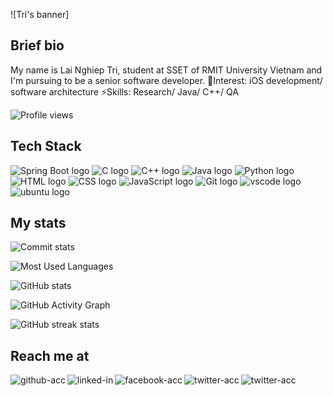 ![Tri's banner]
## Brief bio
My name is Lai Nghiep Tri, student at SSET of RMIT University Vietnam and I'm pursuing to be a senior software developer.
🧡Interest: iOS development/ software architecture 
⚡Skills: Research/ Java/ C++/ QA

![Profile views](https://gpvc.arturio.dev/Tri-Lai)  

## Tech Stack
<img src="https://img.shields.io/badge/-SpringBoot-6DB33F?logo=SpringBoot&logoColor=white&style=plastic" alt="Spring Boot logo"/> <img src="https://img.shields.io/badge/-A8B9CC?logo=C&logoColor=white&style=plastic" alt="C logo"/> <img src="https://img.shields.io/badge/-00599C?logo=Cplusplus&logoColor=white&style=plastic" alt="C++ logo"/> <img src="https://img.shields.io/badge/Java-FF8C00?logo=java&logoColor=white&style=plastic" alt="Java logo"/> <img src="https://img.shields.io/badge/Python-3776AB?logo=python&logoColor=white&style=plastic" alt="Python logo"/> <img src="https://img.shields.io/badge/HTML5-E34F26?logo=html5&logoColor=white&style=plastic" alt="HTML logo"/> <img src="https://img.shields.io/badge/CSS3-1572B6?logo=css3&logoColor=white&style=plastic" alt="CSS logo"/> <img src="https://img.shields.io/badge/JavaScript-F7DF1E?logo=javascript&logoColor=white&style=plastic" alt="JavaScript logo"/> <img src="https://img.shields.io/badge/Git-F05032?logo=git&logoColor=white&style=plastic" alt="Git logo"/> <img src="https://img.shields.io/badge/VS%20Code-007ACC?logo=visualstudiocode&logoColor=white&style=plastic" alt="vscode logo"/> <img src="https://img.shields.io/badge/Ubuntu-E95420?logo=ubuntu&logoColor=white&style=plastic" alt="ubuntu logo"/>

## My stats
![Commit stats](https://github-profile-trophy.vercel.app/?username=Tri-Lai&show_icons=true&count_private=true&hide=stars&include_all_commits=false&theme=dracula)

![Most Used Languages](https://github-readme-stats.vercel.app/api/top-langs/?username=Tri-Lai&show_icons=true&count_private=true&hide=stars&include_all_commits=false&theme=dracula)

![GitHub stats](https://github-readme-stats.vercel.app/api?username=Tri-Lai&show_icons=true&theme=dracula&show_icons=true)  

![GitHub Activity Graph](https://activity-graph.herokuapp.com/graph?username=Tri-Lai&theme=dracula&show_icons=true)  

![GitHub streak stats](https://github-readme-streak-stats.herokuapp.com/?user=Tri-Lai&theme=dracula&show_icons=true)  

## Reach me at
[<img align="left" alt="github-acc" src="https://img.shields.io/badge/-Github-181717?logo=github&logoColor=white&style=plastic" />](https://github.com/Tri-Lai)
[<img align="left" alt="linked-in" src="https://img.shields.io/badge/-LinkedIn-0A66C2?logo=linkedin&logoColor=white&style=plastic" />](https://www.linkedin.com/in/trilai)
[<img align="left" alt="facebook-acc" src="https://img.shields.io/badge/-Facebook-1877F2?logo=facebook&logoColor=white&style=plastic" />](https://www.facebook.com/trislaiii)
[<img align="left" alt="twitter-acc" src="https://img.shields.io/badge/-Twitter-1DA1F2?logo=twitter&logoColor=white&style=plastic" />](https://twitter.com/trislaiii)
[<img align="left" alt="twitter-acc" src="https://img.shields.io/badge/-Outlook-0078D4?logo=microsoftoutlook&logoColor=white&style=plastic" />](mailto:s3799602@rmit.edu.vn)
